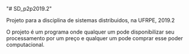 "# SD_p2p2019.2" 

Projeto para a disciplina de sistemas distribuidos, na UFRPE, 2019.2

O projeto é um programa onde qualquer um pode disponibilizar seu processamento por um preço e qualquer um pode comprar esse poder computacional.
